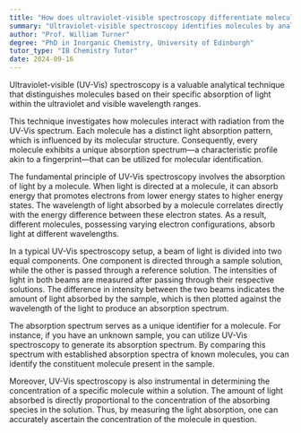 ```yaml
---
title: "How does ultraviolet-visible spectroscopy differentiate molecules?"
summary: "Ultraviolet-visible spectroscopy identifies molecules by analyzing their distinct light absorption characteristics in the ultraviolet and visible spectrum."
author: "Prof. William Turner"
degree: "PhD in Inorganic Chemistry, University of Edinburgh"
tutor_type: "IB Chemistry Tutor"
date: 2024-09-16
---
```


Ultraviolet-visible (UV-Vis) spectroscopy is a valuable analytical technique that distinguishes molecules based on their specific absorption of light within the ultraviolet and visible wavelength ranges.

This technique investigates how molecules interact with radiation from the UV-Vis spectrum. Each molecule has a distinct light absorption pattern, which is influenced by its molecular structure. Consequently, every molecule exhibits a unique absorption spectrum—a characteristic profile akin to a fingerprint—that can be utilized for molecular identification.

The fundamental principle of UV-Vis spectroscopy involves the absorption of light by a molecule. When light is directed at a molecule, it can absorb energy that promotes electrons from lower energy states to higher energy states. The wavelength of light absorbed by a molecule correlates directly with the energy difference between these electron states. As a result, different molecules, possessing varying electron configurations, absorb light at different wavelengths.

In a typical UV-Vis spectroscopy setup, a beam of light is divided into two equal components. One component is directed through a sample solution, while the other is passed through a reference solution. The intensities of light in both beams are measured after passing through their respective solutions. The difference in intensity between the two beams indicates the amount of light absorbed by the sample, which is then plotted against the wavelength of the light to produce an absorption spectrum.

The absorption spectrum serves as a unique identifier for a molecule. For instance, if you have an unknown sample, you can utilize UV-Vis spectroscopy to generate its absorption spectrum. By comparing this spectrum with established absorption spectra of known molecules, you can identify the constituent molecule present in the sample.

Moreover, UV-Vis spectroscopy is also instrumental in determining the concentration of a specific molecule within a solution. The amount of light absorbed is directly proportional to the concentration of the absorbing species in the solution. Thus, by measuring the light absorption, one can accurately ascertain the concentration of the molecule in question.
    